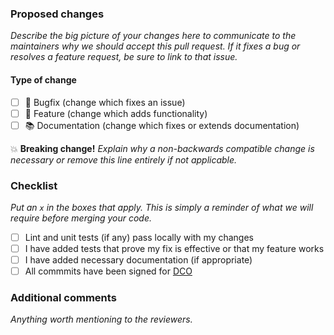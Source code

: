### Proposed changes

_Describe the big picture of your changes here to communicate to the maintainers why we should accept this pull request.
If it fixes a bug or resolves a feature request, be sure to link to that issue._

#### Type of change

- [ ] 🐛 Bugfix (change which fixes an issue)
- [ ] 🚀 Feature (change which adds functionality)
- [ ] 📚 Documentation (change which fixes or extends documentation)

💥 **Breaking change!** _Explain why a non-backwards compatible change is necessary or remove this line entirely if not applicable._

### Checklist

_Put an `x` in the boxes that apply. This is simply a reminder of what we will require before merging your code._

- [ ] Lint and unit tests (if any) pass locally with my changes
- [ ] I have added tests that prove my fix is effective or that my feature works
- [ ] I have added necessary documentation (if appropriate)
- [ ] All commmits have been signed for [DCO](https://developercertificate.org/)

### Additional comments

_Anything worth mentioning to the reviewers._
